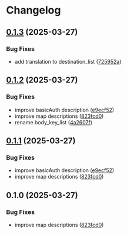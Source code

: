 # Changelog

## [0.1.3](https://github.com/Scouterna/scoutnet-api/compare/scoutnet-openapi-v0.1.2...scoutnet-openapi-v0.1.3) (2025-03-27)


### Bug Fixes

* add translation to destination_list ([725952a](https://github.com/Scouterna/scoutnet-api/commit/725952a044a9c1b9769e76b36c9db192566dfce6))

## [0.1.2](https://github.com/Scouterna/scoutnet-api/compare/scoutnet-openapi-v0.1.1...scoutnet-openapi-v0.1.2) (2025-03-27)


### Bug Fixes

* improve basicAuth description ([e9ecf52](https://github.com/Scouterna/scoutnet-api/commit/e9ecf526f0673a6a759a33893c066c2129b0d18b))
* improve map descriptions ([823fcd0](https://github.com/Scouterna/scoutnet-api/commit/823fcd0b5c38bd538773f4892169f4de1d48364c))
* rename body_key_list ([4a2607f](https://github.com/Scouterna/scoutnet-api/commit/4a2607f59faa4996d20762e79b8e6e419c69eadc))

## [0.1.1](https://github.com/Scouterna/scoutnet-api/compare/@scoutnet/scoutnet-openapi-v0.1.0...@scoutnet/scoutnet-openapi-v0.1.1) (2025-03-27)


### Bug Fixes

* improve basicAuth description ([e9ecf52](https://github.com/Scouterna/scoutnet-api/commit/e9ecf526f0673a6a759a33893c066c2129b0d18b))
* improve map descriptions ([823fcd0](https://github.com/Scouterna/scoutnet-api/commit/823fcd0b5c38bd538773f4892169f4de1d48364c))

## 0.1.0 (2025-03-27)


### Bug Fixes

* improve map descriptions ([823fcd0](https://github.com/Scouterna/scoutnet-api/commit/823fcd0b5c38bd538773f4892169f4de1d48364c))
